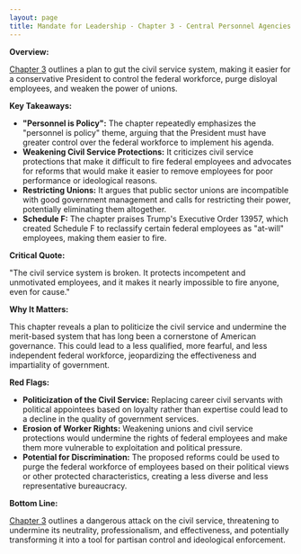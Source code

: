 ```yaml
---
layout: page
title: Mandate for Leadership - Chapter 3 - Central Personnel Agencies - Managing the Bureaucracy - TL;DR
---
```


**Overview:**

[Chapter 3](../../documents/project_2025_chapters/chapter_3.pdf) outlines a plan to gut the civil service system, making it easier for a conservative President to control the federal workforce, purge disloyal employees, and weaken the power of unions.

**Key Takeaways:**

* **"Personnel is Policy":** The chapter repeatedly emphasizes the "personnel is policy" theme, arguing that the President must have greater control over the federal workforce to implement his agenda.
* **Weakening Civil Service Protections:** It criticizes civil service protections that make it difficult to fire federal employees and advocates for reforms that would make it easier to remove employees for poor performance or ideological reasons.
* **Restricting Unions:** It argues that public sector unions are incompatible with good government management and calls for restricting their power, potentially eliminating them altogether.
* **Schedule F:** The chapter praises Trump's Executive Order 13957, which created Schedule F to reclassify certain federal employees as "at-will" employees, making them easier to fire.

**Critical Quote:**

"The civil service system is broken. It protects incompetent and unmotivated employees, and it makes it nearly impossible to fire anyone, even for cause."

**Why It Matters:**

This chapter reveals a plan to politicize the civil service and undermine the merit-based system that has long been a cornerstone of American governance. This could lead to a less qualified, more fearful, and less independent federal workforce, jeopardizing the effectiveness and impartiality of government.

**Red Flags:**

* **Politicization of the Civil Service:**  Replacing career civil servants with political appointees based on loyalty rather than expertise could lead to a decline in the quality of government services.
* **Erosion of Worker Rights:**  Weakening unions and civil service protections would undermine the rights of federal employees and make them more vulnerable to exploitation and political pressure.
* **Potential for Discrimination:**  The proposed reforms could be used to purge the federal workforce of employees based on their political views or other protected characteristics, creating a less diverse and less representative bureaucracy.

**Bottom Line:**

[Chapter 3](../../documents/project_2025_chapters/chapter_3.pdf) outlines a dangerous attack on the civil service, threatening to undermine its neutrality, professionalism, and effectiveness, and potentially transforming it into a tool for partisan control and ideological enforcement. 
